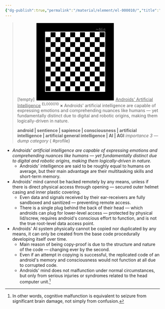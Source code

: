 ```yaml
---
{"dg-publish":true,"permalink":"/material/element/el-000010/","title":"Androids' Artificial Intelligence","tags":["-element"]}
---
```


>[!empty]
> ![RESOURCE/ASSET/OTHER/PlaceholderIcon.png|icon](/img/user/RESOURCE/ASSET/OTHER/PlaceholderIcon.png) <u class="title">Androids' Artificial Intelligence</u> <sup class="title">EL000010</sup> <b class="title">×</b>
> Androids' artificial intelligence are capable of expressing emotions and comprehending nuances like humans — yet fundamentally distinct due to digital and robotic origins, making them logically-driven in nature.
> 
> <b>android | sentience | sapience | consciousness | artificial intelligence | artificial general intelligence | AI | AGI</b>
> <i class="small">importance 3 — dump category</i>
{ #profile}


- *Androids' artificial intelligence are capable of expressing emotions and comprehending nuances like humans — yet fundamentally distinct due to digital and robotic origins, making them logically-driven in nature.*
	- Androids' intelligence are said to be roughly equal to humans on average, but their main advantage are their multitasking skills and short-term memory.
- Androids' mind cannot be hacked remotely by any means, unless if there is direct physical access through opening — secured outer helmet casing and inner plastic covering.
	- Even data and signals received by their ear-receivers are fully sandboxed and sanitized — preventing remote access.
	- There is a single plug behind the back of their head — which androids can plug for lower-level access — protected by physical lid/screw, requires android's conscious effort to function, and is not the true root-level data access point.
- Androids' AI system physically cannot be copied nor duplicated by any means, it can only be created from the base code procedurally developing itself over time.
	- Main reason of being copy-proof is due to the structure and nature of the code — changing ever by the second.
	- Even if an attempt in copying is successful, the replicated code of an android's memory and consciousness would not function at all due to corrupted code.
	- Androids' mind does not malfunction under normal circumstances, but only from serious injuries or syndromes related to the head computer unit.[^1]

[^1]: In other words, cognitive malfunction is equivalent to seizure from significant brain damage, not simply from confusion.